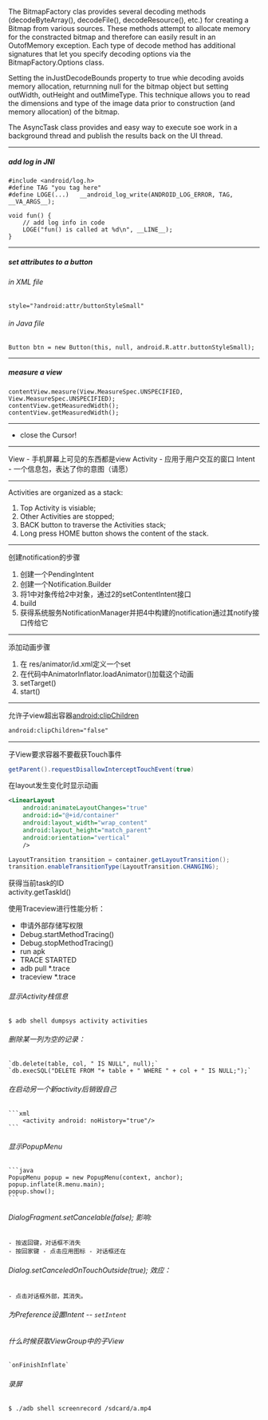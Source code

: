 The BitmapFactory clas provides several decoding methods (decodeByteArray(), decodeFile(), decodeResource(), etc.) for creating a Bitmap from various sources. These methods attempt to allocate memory for the constracted bitmap and therefore can easily result in an OutofMemory exception.
Each type of decode method has additional signatures that let you specify decoding options via the BitmapFactory.Options class.

Setting the inJustDecodeBounds property to true whie decoding avoids memory allocation, returnning null for the bitmap object but setting outWidth, outHeight and outMimeType. This technique allows you to read the dimensions and type of the image data prior to construction (and memory allocation) of the bitmap.

The AsyncTask class provides and easy way to execute soe work in a background thread and publish the results back on the UI thread.

---

##### add log in JNI
	#include <android/log.h>
	#define TAG "you tag here"
	#define LOGE(...)	__android_log_write(ANDROID_LOG_ERROR, TAG, __VA_ARGS__);
	
	void fun() {
		// add log info in code
		LOGE("fun() is called at %d\n", __LINE__);
	}
	
---

##### set attributes to a button
###### in XML file  
	style="?android:attr/buttonStyleSmall"
###### in Java file  
	Button btn = new Button(this, null, android.R.attr.buttonStyleSmall);

---

##### measure a view
	contentView.measure(View.MeasureSpec.UNSPECIFIED, View.MeasureSpec.UNSPECIFIED);
	contentView.getMeasuredWidth();
	contentView.getMeasuredWidth();

---

*  close the Cursor!

---

View - 手机屏幕上可见的东西都是view
Activity - 应用于用户交互的窗口
Intent - 一个信息包，表达了你的意图（请愿）

---

Activities are organized as a stack:
1. Top Activity is visiable;
2. Other Activities are stopped;
3. BACK button to traverse the Activities stack;
4. Long press HOME button shows the content of the stack.

---

创建notification的步骤
1. 创建一个PendingIntent
2. 创建一个Notification.Builder
3. 将1中对象传给2中对象，通过2的setContentIntent接口
4. build
5. 获得系统服务NotificationManager并把4中构建的notification通过其notify接口传给它

---

添加动画步骤
1. 在 res/animator/id.xml定义一个set
2. 在代码中AnimatorInflator.loadAnimator()加载这个动画
3. setTarget()
4. start()

---

允许子view超出容器[android:clipChildren](http://developer.android.com/reference/android/view/ViewGroup.html#attr_android:clipChildren)
```xml
android:clipChildren="false"
```

---

子View要求容器不要截获Touch事件
```Java
getParent().requestDisallowInterceptTouchEvent(true)
```

在layout发生变化时显示动画  
```xml
<LinearLayout
	android:animateLayoutChanges="true"
	android:id="@+id/container"
	android:layout_width="wrap_content"
	android:layout_height="match_parent"
	android:orientation="vertical"
	/>
```
```java
LayoutTransition transition = container.getLayoutTransition();
transition.enableTransitionType(LayoutTransition.CHANGING);
```

获得当前task的ID  
	activity.getTaskId()

使用Traceview进行性能分析：  
- 申请外部存储写权限
- Debug.startMethodTracing()
- Debug.stopMethodTracing()
- run apk
- TRACE STARTED
- adb pull *.trace
- traceview *.trace

###### 显示Activity栈信息
	$ adb shell dumpsys activity activities

###### 删除某一列为空的记录：
	`db.delete(table, col, " IS NULL", null);`
	`db.execSQL("DELETE FROM "+ table + " WHERE " + col + " IS NULL;");`

###### 在启动另一个新activity后销毁自己
	```xml
		<activity android: noHistory="true"/>
	```
###### 显示PopupMenu 
	```java
	PopupMenu popup = new PopupMenu(context, anchor);
	popup.inflate(R.menu.main);
	popup.show();
	```

###### DialogFragment.setCancelable(false); 影响:
	- 按返回键，对话框不消失
	- 按回家键 - 点击应用图标 - 对话框还在

###### Dialog.setCanceledOnTouchOutside(true); 效应：
	- 点击对话框外部，其消失。

###### 为Preference设置Intent -- `setIntent`

###### 什么时候获取ViewGroup中的子View
	`onFinishInflate`

###### 录屏
	$ ./adb shell screenrecord /sdcard/a.mp4
